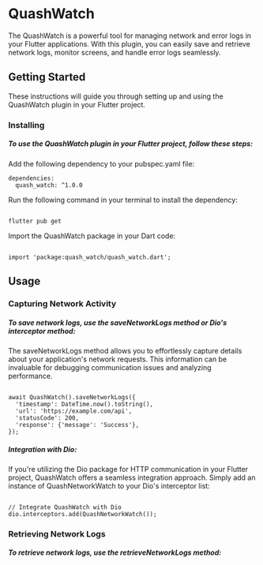 # QuashWatch

The QuashWatch is a powerful tool for managing network and error logs in your Flutter applications. With this plugin, you can easily save and retrieve network logs, monitor screens, and handle error logs seamlessly.

## Getting Started

These instructions will guide you through setting up and using the QuashWatch plugin in your Flutter project.

### Installing

##### To use the QuashWatch plugin in your Flutter project, follow these steps:

Add the following dependency to your pubspec.yaml file:

```
dependencies:
  quash_watch: ^1.0.0

```

Run the following command in your terminal to install the dependency:

```

flutter pub get

```

Import the QuashWatch package in your Dart code:

```

import 'package:quash_watch/quash_watch.dart';

```

## Usage

### Capturing Network Activity

##### To save network logs, use the saveNetworkLogs method or Dio's interceptor method:

The saveNetworkLogs method allows you to effortlessly capture details about your application's network requests. This information can be invaluable for debugging communication issues and analyzing performance.

```

await QuashWatch().saveNetworkLogs({
  'timestamp': DateTime.now().toString(),
  'url': 'https://example.com/api',
  'statusCode': 200,
  'response': {'message': 'Success'},
});

```

##### Integration with Dio:

If you're utilizing the Dio package for HTTP communication in your Flutter project, QuashWatch offers a seamless integration approach. Simply add an instance of QuashNetworkWatch to your Dio's interceptor list:

```

// Integrate QuashWatch with Dio
dio.interceptors.add(QuashNetworkWatch());

```

### Retrieving Network Logs

##### To retrieve network logs, use the retrieveNetworkLogs method:
